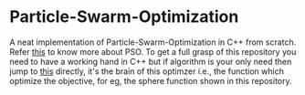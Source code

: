 # Particle-Swarm-Optimization

A neat implementation of Particle-Swarm-Optimization in C++ from scratch. Refer [this](https://www.youtube.com/watch?v=JhgDMAm-imI) to know more about PSO. To get a full grasp of this repository you need to have a working hand in C++ but if algorithm is your only need then jump to [this](https://github.com/greatsharma/Particle-Swarm-Optimization/blob/b0866bb3aa406acaaa5ba34c5122fee5c93a5262/optimizer_bits/pso/pso_impl.hpp#L23) directly, it's the brain of this optimzer i.e., the function which optimize the objective, for eg, the sphere function shown in this repository.
